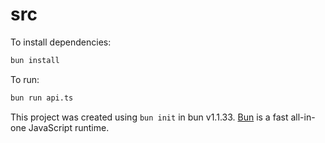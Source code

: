 # src

To install dependencies:

```bash
bun install
```

To run:

```bash
bun run api.ts
```

This project was created using `bun init` in bun v1.1.33. [Bun](https://bun.sh) is a fast all-in-one JavaScript runtime.
